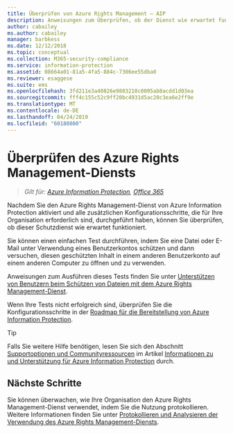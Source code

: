 ```yaml
---
title: Überprüfen von Azure Rights Management – AIP
description: Anweisungen zum Überprüfen, ob der Dienst wie erwartet funktioniert. Hierbei wird eine Datei oder E-Mail unter Verwendung eines Benutzerkontos geschützt und anschließend versucht, diesen geschützten Inhalt von einem anderen Benutzerkonto aus zu öffnen und zu verwenden.
author: cabailey
ms.author: cabailey
manager: barbkess
ms.date: 12/12/2018
ms.topic: conceptual
ms.collection: M365-security-compliance
ms.service: information-protection
ms.assetid: 08664a01-81a5-4fa5-884c-7306ee55dba0
ms.reviewer: esaggese
ms.suite: ems
ms.openlocfilehash: 3fd211e3a40826e9803210c0005ab8acdd1d03ea
ms.sourcegitcommit: fff4c155c52c9ff20bc4931d5ac20c3ea6e2ff9e
ms.translationtype: MT
ms.contentlocale: de-DE
ms.lasthandoff: 04/24/2019
ms.locfileid: "60180800"
---
```

# <a name="verifying-the-azure-rights-management-service"></a>Überprüfen des Azure Rights Management-Diensts

>*Gilt für: [Azure Information Protection](https://azure.microsoft.com/pricing/details/information-protection), [Office 365](https://download.microsoft.com/download/E/C/F/ECF42E71-4EC0-48FF-AA00-577AC14D5B5C/Azure_Information_Protection_licensing_datasheet_EN-US.pdf)*

Nachdem Sie den Azure Rights Management-Dienst von Azure Information Protection aktiviert und alle zusätzlichen Konfigurationsschritte, die für Ihre Organisation erforderlich sind, durchgeführt haben, können Sie überprüfen, ob dieser Schutzdienst wie erwartet funktioniert. 

Sie können einen einfachen Test durchführen, indem Sie eine Datei oder E-Mail unter Verwendung eines Benutzerkontos schützen und dann versuchen, diesen geschützten Inhalt in einem anderen Benutzerkonto auf einem anderen Computer zu öffnen und zu verwenden.

Anweisungen zum Ausführen dieses Tests finden Sie unter [Unterstützen von Benutzern beim Schützen von Dateien mit dem Azure Rights Management-Dienst](help-users.md).

Wenn Ihre Tests nicht erfolgreich sind, überprüfen Sie die Konfigurationsschritte in der [Roadmap für die Bereitstellung von Azure Information Protection](deployment-roadmap.md).

> [!TIP]
> Falls Sie weitere Hilfe benötigen, lesen Sie sich den Abschnitt [Supportoptionen und Communityressourcen](information-support.md#support-options-and-community-resources) im Artikel [Informationen zu und Unterstützung für Azure Information Protection](information-support.md) durch.

## <a name="next-steps"></a>Nächste Schritte

Sie können überwachen, wie Ihre Organisation den Azure Rights Management-Dienst verwendet, indem Sie die Nutzung protokollieren. Weitere Informationen finden Sie unter [Protokollieren und Analysieren der Verwendung des Azure Rights Management-Diensts](log-analyze-usage.md).




